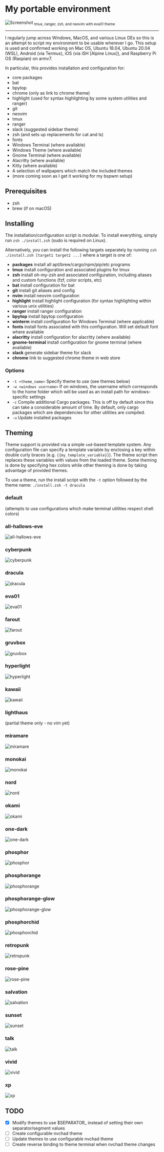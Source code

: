 # My portable environment

<img src="./_res/eva01-theme.png" alt="Screenshot">
<sub>tmux, ranger, zsh, and neovim with eva01 theme</sub>

<hr>
I regularly jump across Windows, MacOS, and various Linux DEs so this is an attempt to script my environment to be usable wherever I go. This
setup is used and confirmed working on Mac OS, Ubuntu 18.04, Ubuntu 20.04 (WSL), Android (via Termux), iOS (via iSH [Alpine Linux]), and Raspberry Pi OS (Raspian) on armv7.

In particular, this provides installation and configuration for:

  * core packages
  * bat
  * bpytop
  * chrome (only as link to chrome theme)
  * highlight (used for syntax highlighting by some system utilities and ranger)
  * git
  * neovim
  * tmux
  * ranger
  * slack (suggested sidebar theme)
  * zsh (and sets up replacements for cat and ls)
  * fonts
  * Windows Terminal (where available)
  * Windows Theme (where available)
  * Gnome Terminal (where available)
  * Alacritty (where available)
  * Kitty (where available)
  * A selection of wallpapers which match the included themes
  * (more coming soon as I get it working for my bspwm setup)

## Prerequisites
  * zsh
  * brew (if on macOS)

## Installing
The installation/configuration script is modular. To install everything, simply run `zsh ./install.zsh` (sudo is required on Linux).

Alternatively, you can install the following targets separately by running `zsh ./install.zsh [target1 target2 ...]` where a target is one of:

  * **packages** install all apt/brew/cargo/npm/pip/etc programs
  * **tmux** install configuration and associated plugins for tmux
  * **zsh** install oh-my-zsh and associated configuration, including aliases and custom functions (fzf, color scripts, etc)
  * **bat** install configuration for bat
  * **git** install git aliases and config
  * **nvim** install neovim configuration
  * **highlight** install highlight configuration (for syntax highlighting within various unix utilities)
  * **ranger** install ranger configuration
  * **bpytop** install bpytop configuration
  * **winterm** install configuration for Windows Terminal (where applicable)
  * **fonts** install fonts associated with this configuration. Will set default font where available
  * **alacritty** install configuration for alacritty (where available)
  * **gnome-terminal** install configuration for gnome terminal (where available)
  * **slack** generate sidebar theme for slack
  * **chrome** link to suggested chrome theme in web store

### Options
  * `-t <theme_name>` Specify theme to use (see themes below)
  * `-w <windows username>` If on windows, the username which corresponds to the home folder which will be used as an install path for windows-specific settings
  * `-c` Compile additional Cargo packages. This is off by default since this can take a considerable amount of time. By default, only cargo packages which are dependencies for other utilities are compiled.
  * `-u` Update installed packages

## Theming
Theme support is provided via a simple `sed`-based template system. Any configuration file can specify a template variable by enclosing a key
within double curly braces (e.g. `{{my_template_variable}}`). The theme script then replaces these variables with values from the loaded theme.
Some theming is done by specifying hex colors while other theming is done by taking advantage of provided themes.


To use a theme, run the install script with the `-t` option followed by the theme name: `./install.zsh -t dracula`


### default
(attempts to use configurations which make terminal utilities respect shell colors)

### all-hallows-eve
<img src="./_res/all-hallows-eve-theme.png" alt="all-hallows-eve">

### cyberpunk
<img src="./_res/cyberpunk-theme.png" alt="cyberpunk">

### dracula
<img src="./_res/dracula-theme.png" alt="dracula">

### eva01
<img src="./_res/eva01-theme.png" alt="eva01">

### farout
<img src="./_res/farout-theme.png" alt="farout">

### gruvbox
<img src="./_res/gruvbox-theme.png" alt="gruvbox">

### hyperlight
<img src="./_res/hyperlight-theme.png" alt="hyperlight">

### kawaii
<img src="./_res/kawaii-theme.png" alt="kawaii">

### lighthaus
(partial theme only - no vim yet)

### miramare
<img src="./_res/miramare-theme.png" alt="miramare">

### monokai
<img src="./_res/monokai-theme.png" alt="monokai">

### nord
<img src="./_res/nord-theme.png" alt="nord">

### okami
<img src="./_res/okami-theme.png" alt="okami">

### one-dark
<img src="./_res/one-dark-theme.png" alt="one-dark">

### phosphor
<img src="./_res/phosphor-theme.png" alt="phosphor">

### phosphorange
<img src="./_res/phosphorange-theme.png" alt="phosphorange">

### phosphorange-glow
<img src="./_res/phosphorange-glow-theme.png" alt="phosphorange-glow">

### phosphorchid
<img src="./_res/phosphorchid-theme.png" alt="phosphorchid">

### retropunk
<img src="./_res/retropunk-theme.png" alt="retropunk">

### rose-pine
<img src="./_res/rose-pine-theme.png" alt="rose-pine">

### salvation
<img src="./_res/salvation-theme.png" alt="salvation">

### sunset
<img src="./_res/sunset-theme.png" alt="sunset">

### talk
<img src="./_res/talk-theme.png" alt="talk">

### vivid
<img src="./_res/vivid-theme.png" alt="vivid">

### xp
<img src="./_res/xp-theme.png" alt="xp">

## TODO
  * [X] Modify themes to use $SEPARATOR_ instead of setting their own separator/segment values
  * [ ] Create configurable nvchad theme
  * [ ] Update themes to use configurable nvchad theme
  * [ ] Create reverse binding to theme terminal when nvchad theme changes
